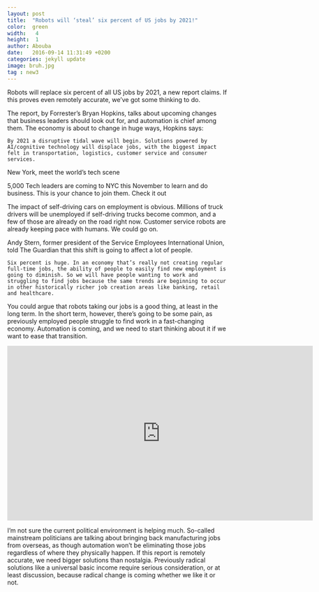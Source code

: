 ```yaml
---
layout: post
title:  "Robots will ‘steal’ six percent of US jobs by 2021!"
color:  green
width:   4
height:  1
author: Abouba
date:   2016-09-14 11:31:49 +0200
categories: jekyll update
image: bruh.jpg
tag : new3
---
```



Robots will replace six percent of all US jobs by 2021, a new report claims. If this proves even remotely accurate, we’ve got some thinking to do.

The report, by Forrester’s Bryan Hopkins, talks about upcoming changes that business leaders should look out for, and automation is chief among them. The economy is about to change in huge ways, Hopkins says:

    By 2021 a disruptive tidal wave will begin. Solutions powered by AI/cognitive technology will displace jobs, with the biggest impact felt in transportation, logistics, customer service and consumer services.

New York, meet the world’s tech scene

5,000 Tech leaders are coming to NYC this November to learn and do business. This is your chance to join them.
Check it out

The impact of self-driving cars on employment is obvious. Millions of truck drivers will be unemployed if self-driving trucks become common, and a few of those are already on the road right now. Customer service robots are already keeping pace with humans. We could go on.

Andy Stern, former president of the Service Employees International Union, told The Guardian that this shift is going to affect a lot of people.

    Six percent is huge. In an economy that’s really not creating regular full-time jobs, the ability of people to easily find new employment is going to diminish. So we will have people wanting to work and struggling to find jobs because the same trends are beginning to occur in other historically richer job creation areas like banking, retail and healthcare.

You could argue that robots taking our jobs is a good thing, at least in the long term. In the short term, however, there’s going to be some pain, as previously employed people struggle to find work in a fast-changing economy. Automation is coming, and we need to start thinking about it if we want to ease that transition.

<div class="video-wrap">
<iframe width="700" height="400" src="https://www.youtube.com/embed/S557XQU" frameborder="0" allowfullscreen></iframe>
</div>


I’m not sure the current political environment is helping much. So-called mainstream politicians are talking about bringing back manufacturing jobs from overseas, as though automation won’t be eliminating those jobs regardless of where they physically happen. If this report is remotely accurate, we need bigger solutions than nostalgia. Previously radical solutions like a universal basic income require serious consideration, or at least discussion, because radical change is coming whether we like it or not.
